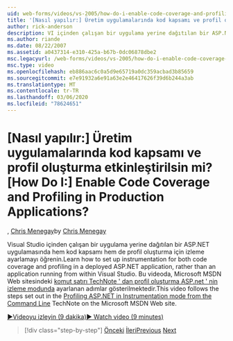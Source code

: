 ```yaml
---
uid: web-forms/videos/vs-2005/how-do-i-enable-code-coverage-and-profiling-in-production-applications
title: '[Nasıl yapılır:] Üretim uygulamalarında kod kapsamı ve profil oluşturma etkinleştirilsin mi? | Microsoft Docs'
author: rick-anderson
description: VI içinden çalışan bir uygulama yerine dağıtılan bir ASP.NET uygulamasında kod kapsamı ve profil oluşturma için izleme ayarlamayı öğrenin...
ms.author: riande
ms.date: 08/22/2007
ms.assetid: a0437314-e310-425a-b67b-0dc06878dbe2
msc.legacyurl: /web-forms/videos/vs-2005/how-do-i-enable-code-coverage-and-profiling-in-production-applications
msc.type: video
ms.openlocfilehash: eb886aac6c0a5d9e65719a0dc359acbad3b85659
ms.sourcegitcommit: e7e91932a6e91a63e2e46417626f39d6b244a3ab
ms.translationtype: MT
ms.contentlocale: tr-TR
ms.lasthandoff: 03/06/2020
ms.locfileid: "78624651"
---
```

# <a name="how-do-i-enable-code-coverage-and-profiling-in-production-applications"></a><span data-ttu-id="d5ba8-104">[Nasıl yapılır:] Üretim uygulamalarında kod kapsamı ve profil oluşturma etkinleştirilsin mi?</span><span class="sxs-lookup"><span data-stu-id="d5ba8-104">[How Do I:] Enable Code Coverage and Profiling in Production Applications?</span></span>

<span data-ttu-id="d5ba8-105">, [Chris Menegay](https://twitter.com/CMenegay)</span><span class="sxs-lookup"><span data-stu-id="d5ba8-105">by [Chris Menegay](https://twitter.com/CMenegay)</span></span>

<span data-ttu-id="d5ba8-106">Visual Studio içinden çalışan bir uygulama yerine dağıtılan bir ASP.NET uygulamasında hem kod kapsamı hem de profil oluşturma için izleme ayarlamayı öğrenin.</span><span class="sxs-lookup"><span data-stu-id="d5ba8-106">Learn how to set up instrumentation for both code coverage and profiling in a deployed ASP.NET application, rather than an application running from within Visual Studio.</span></span> <span data-ttu-id="d5ba8-107">Bu videoda, Microsoft MSDN Web sitesindeki [komut satırı TechNote ' dan profil oluşturma ASP.net ' nin izleme modunda](https://msdn.microsoft.com/teamsystem/aa718860.aspx) ayarlanan adımlar gösterilmektedir.</span><span class="sxs-lookup"><span data-stu-id="d5ba8-107">This video follows the steps set out in the [Profiling ASP.NET in Instrumentation mode from the Command Line](https://msdn.microsoft.com/teamsystem/aa718860.aspx) TechNote on the Microsoft MSDN Web site.</span></span>

[<span data-ttu-id="d5ba8-108">&#9654;Videoyu izleyin (9 dakika)</span><span class="sxs-lookup"><span data-stu-id="d5ba8-108">&#9654; Watch video (9 minutes)</span></span>](https://channel9.msdn.com/Blogs/ASP-NET-Site-Videos/how-do-i-enable-code-coverage-and-profiling-in-production-applications)

> [!div class="step-by-step"]
> <span data-ttu-id="d5ba8-109">[Önceki](how-do-i-run-unit-tests-against-a-deployed-database.md)
> [İleri](web-deployment-projects.md)</span><span class="sxs-lookup"><span data-stu-id="d5ba8-109">[Previous](how-do-i-run-unit-tests-against-a-deployed-database.md)
[Next](web-deployment-projects.md)</span></span>
